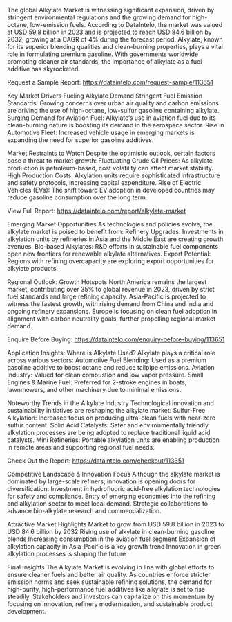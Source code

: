 The global Alkylate Market is witnessing significant expansion, driven by stringent environmental regulations and the growing demand for high-octane, low-emission fuels. According to DataIntelo, the market was valued at USD 59.8 billion in 2023 and is projected to reach USD 84.6 billion by 2032, growing at a CAGR of 4% during the forecast period.
Alkylate, known for its superior blending qualities and clean-burning properties, plays a vital role in formulating premium gasoline. With governments worldwide promoting cleaner air standards, the importance of alkylate as a fuel additive has skyrocketed.

Request a Sample Report: https://dataintelo.com/request-sample/113651

Key Market Drivers Fueling Alkylate Demand
Stringent Fuel Emission Standards: Growing concerns over urban air quality and carbon emissions are driving the use of high-octane, low-sulfur gasoline containing alkylate.
Surging Demand for Aviation Fuel: Alkylate’s use in aviation fuel due to its clean-burning nature is boosting its demand in the aerospace sector.
Rise in Automotive Fleet: Increased vehicle usage in emerging markets is expanding the need for superior gasoline additives.

Market Restraints to Watch
Despite the optimistic outlook, certain factors pose a threat to market growth:
Fluctuating Crude Oil Prices: As alkylate production is petroleum-based, cost volatility can affect market stability.
High Production Costs: Alkylation units require sophisticated infrastructure and safety protocols, increasing capital expenditure.
Rise of Electric Vehicles (EVs): The shift toward EV adoption in developed countries may reduce gasoline consumption over the long term.

View Full Report: https://dataintelo.com/report/alkylate-market

Emerging Market Opportunities
As technologies and policies evolve, the alkylate market is poised to benefit from:
Refinery Upgrades: Investments in alkylation units by refineries in Asia and the Middle East are creating growth avenues.
Bio-based Alkylates: R&D efforts in sustainable fuel components open new frontiers for renewable alkylate alternatives.
Export Potential: Regions with refining overcapacity are exploring export opportunities for alkylate products.

Regional Outlook: Growth Hotspots
North America remains the largest market, contributing over 35% to global revenue in 2023, driven by strict fuel standards and large refining capacity.
Asia-Pacific is projected to witness the fastest growth, with rising demand from China and India and ongoing refinery expansions.
Europe is focusing on clean fuel adoption in alignment with carbon neutrality goals, further propelling regional market demand.

Enquire Before Buying: https://dataintelo.com/enquiry-before-buying/113651

Application Insights: Where is Alkylate Used?
Alkylate plays a critical role across various sectors:
Automotive Fuel Blending: Used as a premium gasoline additive to boost octane and reduce tailpipe emissions.
Aviation Industry: Valued for clean combustion and low vapor pressure.
Small Engines & Marine Fuel: Preferred for 2-stroke engines in boats, lawnmowers, and other machinery due to minimal emissions.

Noteworthy Trends in the Alkylate Industry
Technological innovation and sustainability initiatives are reshaping the alkylate market:
Sulfur-Free Alkylation: Increased focus on producing ultra-clean fuels with near-zero sulfur content.
Solid Acid Catalysts: Safer and environmentally friendly alkylation processes are being adopted to replace traditional liquid acid catalysts.
Mini Refineries: Portable alkylation units are enabling production in remote areas and supporting regional fuel needs.

Check Out the Report: https://dataintelo.com/checkout/113651

Competitive Landscape & Innovation Focus
Although the alkylate market is dominated by large-scale refiners, innovation is opening doors for diversification:
Investment in hydrofluoric acid-free alkylation technologies for safety and compliance.
Entry of emerging economies into the refining and alkylation sector to meet local demand.
Strategic collaborations to advance bio-alkylate research and commercialization.

Attractive Market Highlights
Market to grow from USD 59.8 billion in 2023 to USD 84.6 billion by 2032
Rising use of alkylate in clean-burning gasoline blends
Increasing consumption in the aviation fuel segment
Expansion of alkylation capacity in Asia-Pacific is a key growth trend
Innovation in green alkylation processes is shaping the future

Final Insights
The Alkylate Market is evolving in line with global efforts to ensure cleaner fuels and better air quality. As countries enforce stricter emission norms and seek sustainable refining solutions, the demand for high-purity, high-performance fuel additives like alkylate is set to rise steadily.
Stakeholders and investors can capitalize on this momentum by focusing on innovation, refinery modernization, and sustainable product development.

